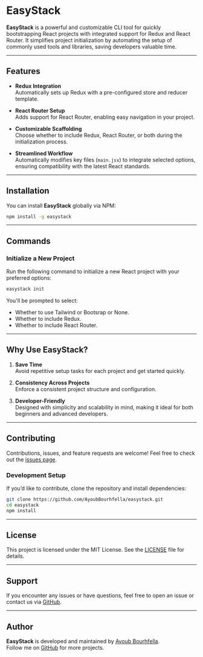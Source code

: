 
# EasyStack

**EasyStack** is a powerful and customizable CLI tool for quickly bootstrapping React projects with integrated support for Redux and React Router. It simplifies project initialization by automating the setup of commonly used tools and libraries, saving developers valuable time.

---

## Features

- **Redux Integration**  
  Automatically sets up Redux with a pre-configured store and reducer template.

- **React Router Setup**  
  Adds support for React Router, enabling easy navigation in your project.

- **Customizable Scaffolding**  
  Choose whether to include Redux, React Router, or both during the initialization process.

- **Streamlined Workflow**  
  Automatically modifies key files (`main.jsx`) to integrate selected options, ensuring compatibility with the latest React standards.

---

## Installation

You can install **EasyStack** globally via NPM:

```bash
npm install -g easystack
```

---

## Commands

### Initialize a New Project
Run the following command to initialize a new React project with your preferred options:

```bash
easystack init
```

You'll be prompted to select:
- Whether to use Tailwind or Bootsrap or None.
- Whether to include Redux.
- Whether to include React Router.

---

## Why Use EasyStack?

1. **Save Time**  
   Avoid repetitive setup tasks for each project and get started quickly.

2. **Consistency Across Projects**  
   Enforce a consistent project structure and configuration.

3. **Developer-Friendly**  
   Designed with simplicity and scalability in mind, making it ideal for both beginners and advanced developers.

---

## Contributing

Contributions, issues, and feature requests are welcome! Feel free to check out the [issues page](https://github.com/AyoubBourhfella/easystack/issues).

### Development Setup

If you’d like to contribute, clone the repository and install dependencies:

```bash
git clone https://github.com/AyoubBourhfella/easystack.git
cd easystack
npm install
```

---

## License

This project is licensed under the MIT License. See the [LICENSE](LICENSE) file for details.

---

## Support

If you encounter any issues or have questions, feel free to open an issue or contact us via [GitHub](https://github.com/AyoubBourhfella/easystack).

---

## Author

**EasyStack** is developed and maintained by [Ayoub Bourhfella](https://github.com/AyoubBourhfella).  
Follow me on [GitHub](https://github.com/AyoubBourhfella) for more projects.
